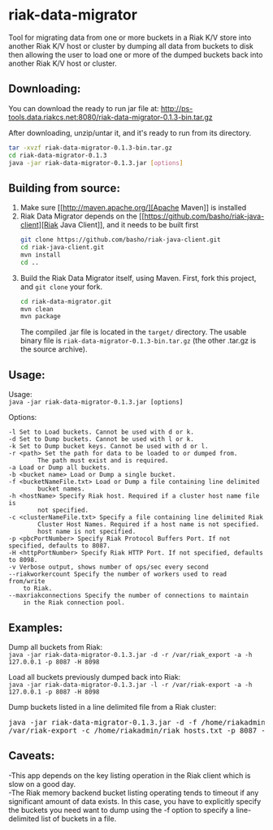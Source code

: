 riak-data-migrator
========================
Tool for migrating data from one or more buckets in a Riak K/V store 
into another Riak K/V host or cluster by dumping all data from buckets 
to disk then allowing the user to load one or more of the dumped buckets
back into another Riak K/V host or cluster.

Downloading:
------------------------
You can download the ready to run jar file at:
http://ps-tools.data.riakcs.net:8080/riak-data-migrator-0.1.3-bin.tar.gz

After downloading, unzip/untar it, and it's ready to run from its directory.
```bash
tar -xvzf riak-data-migrator-0.1.3-bin.tar.gz
cd riak-data-migrator-0.1.3
java -jar riak-data-migrator-0.1.3.jar [options]
```

Building from source:
------------------------
1. Make sure [[http://maven.apache.org/][Apache Maven]] is installed
2. Riak Data Migrator depends on the [[https://github.com/basho/riak-java-client][Riak Java Client]],
    and it needs to be built first
    ```bash
    git clone https://github.com/basho/riak-java-client.git
    cd riak-java-client.git
    mvn install
    cd ..
    ```
3. Build the Riak Data Migrator itself, using Maven. First, fork this project, and ```git clone``` your fork.
    ```bash
    cd riak-data-migrator.git
    mvn clean
    mvn package
    ```
    The compiled .jar file is located in the ```target/``` directory.
    The usable binary file is ```riak-data-migrator-0.1.3-bin.tar.gz```  (the other .tar.gz is the source archive).

Usage:
------------------------
Usage:  
```java -jar riak-data-migrator-0.1.3.jar [options]```

Options:
```
-l Set to Load buckets. Cannot be used with d or k.  
-d Set to Dump buckets. Cannot be used with l or k.  
-k Set to Dump bucket keys. Cannot be used with d or l.
-r <path> Set the path for data to be loaded to or dumped from.
        The path must exist and is required.  
-a Load or Dump all buckets.  
-b <bucket name> Load or Dump a single bucket.  
-f <bucketNameFile.txt> Load or Dump a file containing line delimited
        bucket names.  
-h <hostName> Specify Riak host. Required if a cluster host name file is
        not specified.  
-c <clusterNameFile.txt> Specify a file containing line delimited Riak
        Cluster Host Names. Required if a host name is not specified.
        host name is not specified.  
-p <pbcPortNumber> Specify Riak Protocol Buffers Port. If not specified, defaults to 8087.
-H <httpPortNumber> Specify Riak HTTP Port. If not specified, defaults to 8098.
-v Verbose output, shows number of ops/sec every second
--riakworkercount Specify the number of workers used to read from/write 
    to Riak.
--maxriakconnections Specify the number of connections to maintain
    in the Riak connection pool. 
```

Examples:
-------------------------
Dump all buckets from Riak:  
```java -jar riak-data-migrator-0.1.3.jar -d -r /var/riak_export -a -h 127.0.0.1 -p 8087 -H 8098```

Load all buckets previously dumped back into Riak:  
```java -jar riak-data-migrator-0.1.3.jar -l -r /var/riak-export -a -h 127.0.0.1 -p 8087 -H 8098```

Dump buckets listed in a line delimited file from a Riak cluster:  

<pre>
java -jar riak-data-migrator-0.1.3.jar -d -f /home/riakadmin/buckets_to_export.txt -r \  
/var/riak-export -c /home/riakadmin/riak_hosts.txt -p 8087 -H 8098
</pre>

Caveats:
------------------------
-This app depends on the key listing operation in the Riak client which
is slow on a good day.  
-The Riak memory backend bucket listing operating tends to timeout if
any significant amount of data exists.  In this case, you have to
explicitly specify the buckets you need want to dump using the -f
option to specify a line-delimited list of buckets in a file.  
